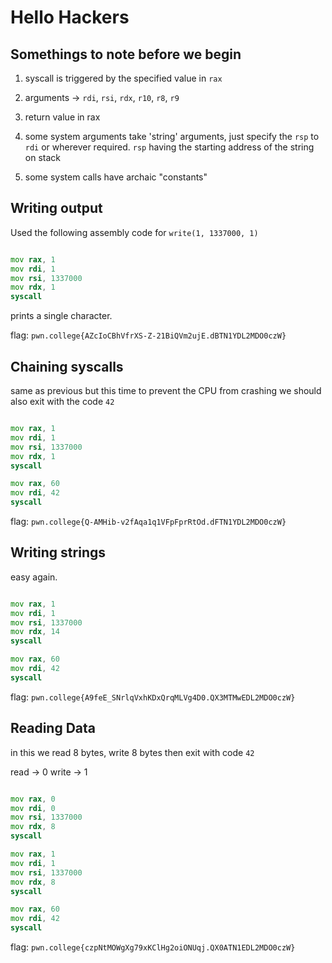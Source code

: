 # Hello Hackers

## Somethings to note before we begin

1. syscall is triggered by the specified value in `rax`
2. arguments -> `rdi`, `rsi`, `rdx`, `r10`, `r8`, `r9`
3. return value in rax
4. some system arguments take 'string' arguments, just specify the `rsp` to `rdi` or wherever required. `rsp` having the starting address of the string on stack

5. some system calls have archaic "constants"

## Writing output

Used the following assembly code for `write(1, 1337000, 1)`


```asm

mov rax, 1
mov rdi, 1
mov rsi, 1337000
mov rdx, 1
syscall

````

prints a single character.

flag: `pwn.college{AZcIoCBhVfrXS-Z-21BiQVm2ujE.dBTN1YDL2MDO0czW}`


## Chaining syscalls

same as previous but this time to prevent the CPU from crashing we should also exit with the code `42`

```asm

mov rax, 1
mov rdi, 1
mov rsi, 1337000
mov rdx, 1
syscall

mov rax, 60
mov rdi, 42
syscall

````

flag: `pwn.college{Q-AMHib-v2fAqa1q1VFpFprRtOd.dFTN1YDL2MDO0czW}`

## Writing strings

easy again.

```asm

mov rax, 1
mov rdi, 1
mov rsi, 1337000
mov rdx, 14
syscall

mov rax, 60
mov rdi, 42
syscall

```

flag: `pwn.college{A9feE_SNrlqVxhKDxQrqMLVg4D0.QX3MTMwEDL2MDO0czW}`


## Reading Data

in this we read 8 bytes, write 8 bytes then exit with code `42`

read -> 0
write -> 1

```asm

mov rax, 0
mov rdi, 0
mov rsi, 1337000
mov rdx, 8
syscall

mov rax, 1
mov rdi, 1
mov rsi, 1337000
mov rdx, 8
syscall

mov rax, 60
mov rdi, 42
syscall

```
flag: `pwn.college{czpNtMOWgXg79xKClHg2oiONUqj.QX0ATN1EDL2MDO0czW}`
